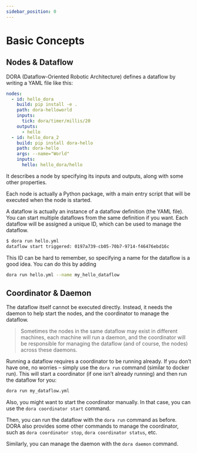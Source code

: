 ```yaml
---
sidebar_position: 0
---
```


# Basic Concepts

## Nodes & Dataflow

DORA (Dataflow-Oriented Robotic Architecture) defines a dataflow by writing a YAML file like this:

```yml
nodes:
  - id: hello_dora
    build: pip install -e .
    path: dora-helloworld
    inputs:
      tick: dora/timer/millis/20
    outputs:
      - hello
  - id: hello_dora_2
    build: pip install dora-hello
    path: dora-hello
    args: --name="World"
    inputs:
      hello: hello_dora/hello
```

It describes a node by specifying its inputs and outputs, along with some other properties.

Each node is actually a Python package, with a main entry script that will be executed when the node is started.

A dataflow is actually an instance of a dataflow definition (the YAML file). You can start multiple dataflows from the same definition if you want. Each dataflow will be assigned a unique ID, which can be used to manage the dataflow.

```sh
$ dora run hello.yml
dataflow start triggered: 0197a739-cb05-70b7-9714-f46476ebd16c
```

This ID can be hard to remember, so specifying a name for the dataflow is a good idea. You can do this by adding

```bash
dora run hello.yml --name my_hello_dataflow
```

## Coordinator & Daemon

The dataflow itself cannot be executed directly. Instead, it needs the daemon to help start the nodes, and the coordinator to manage the dataflow.

> Sometimes the nodes in the same dataflow may exist in different machines, each machine will run a daemon, and the coordinator will be responsible for managing the dataflow (and of course, the nodes) across these daemons.

Running a dataflow requires a coordinator to be running already. If you don’t have one, no worries – simply use the `dora run` command (similar to docker run). This will start a coordinator (if one isn’t already running) and then run the dataflow for you:

```bash
dora run my_dataflow.yml
```

Also, you might want to start the coordinator manually. In that case, you can use the `dora coordinator start` command.

Then, you can run the dataflow with the `dora run` command as before. DORA also provides some other commands to manage the coordinator, such as `dora coordinator stop`, `dora coordinator status`, etc.

Similarly, you can manage the daemon with the `dora daemon` command.
